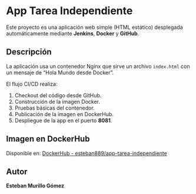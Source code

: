 # App Tarea Independiente

Este proyecto es una aplicación web simple (HTML estático) desplegada automáticamente mediante **Jenkins**, **Docker** y **GitHub**.

##  Descripción
La aplicación usa un contenedor Nginx que sirve un archivo `index.html` con un mensaje de “Hola Mundo desde Docker”.

El flujo CI/CD realiza:
1. Checkout del código desde GitHub.
2. Construcción de la imagen Docker.
3. Pruebas básicas del contenedor.
4. Publicación de la imagen en DockerHub.
5. Despliegue de la app en el puerto **8081**.

##  Imagen en DockerHub
Disponible en: [DockerHub - esteban889/app-tarea-independiente](https://hub.docker.com/r/esteban889/app-tarea-independiente)

##  Autor
**Esteban Murillo Gómez**
